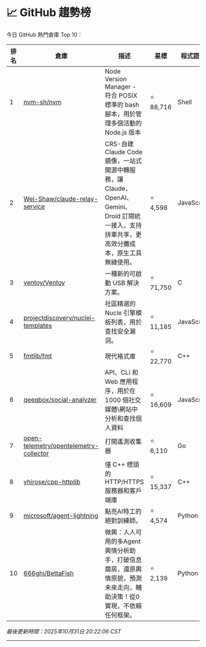 # 📈 GitHub 趨勢榜

今日 GitHub 熱門倉庫 Top 10：

| 排名 | 倉庫 | 描述 | 星標 | 程式語言 |
|-----|------|------|------|----------|
| 1 | [nvm-sh/nvm](https://github.com/nvm-sh/nvm) | Node Version Manager - 符合 POSIX 標準的 bash 腳本，用於管理多個活動的 Node.js 版本 | ⭐ 88,716 | Shell |
| 2 | [Wei-Shaw/claude-relay-service](https://github.com/Wei-Shaw/claude-relay-service) | CRS-自建Claude Code鏡像，一站式開源中轉服務，讓 Claude、OpenAI、Gemini、Droid 訂閱統一接入，支持拼車共享，更高效分攤成本，原生工具無縫使用。 | ⭐ 4,598 | JavaScript |
| 3 | [ventoy/Ventoy](https://github.com/ventoy/Ventoy) | 一種新的可啟動 USB 解決方案。 | ⭐ 71,750 | C |
| 4 | [projectdiscovery/nuclei-templates](https://github.com/projectdiscovery/nuclei-templates) | 社區精選的 Nucle 引擎模板列表，用於查找安全漏洞。 | ⭐ 11,185 | JavaScript |
| 5 | [fmtlib/fmt](https://github.com/fmtlib/fmt) | 現代格式庫 | ⭐ 22,770 | C++ |
| 6 | [qeeqbox/social-analyzer](https://github.com/qeeqbox/social-analyzer) | API、CLI 和 Web 應用程序，用於在 1000 個社交媒體\網站中分析和查找個人資料 | ⭐ 16,609 | JavaScript |
| 7 | [open-telemetry/opentelemetry-collector](https://github.com/open-telemetry/opentelemetry-collector) | 打開遙測收集器 | ⭐ 6,110 | Go |
| 8 | [yhirose/cpp-httplib](https://github.com/yhirose/cpp-httplib) | 僅 C++ 標頭的 HTTP/HTTPS 服務器和客戶端庫 | ⭐ 15,337 | C++ |
| 9 | [microsoft/agent-lightning](https://github.com/microsoft/agent-lightning) | 點亮AI特工的絕對訓練師。 | ⭐ 4,574 | Python |
| 10 | [666ghj/BettaFish](https://github.com/666ghj/BettaFish) | 微輿：人人可用的多Agent輿情分析助手，打破信息繭房，還原輿情原貌，預測未來走向，輔助決策！從0實現，不依賴任何框架。 | ⭐ 2,139 | Python |

*最後更新時間：2025年10月31日 20:22:06 CST*

---
